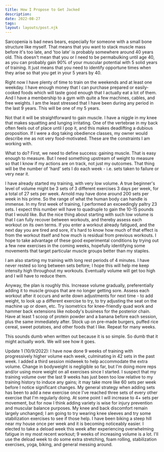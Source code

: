 ```yaml
---
title: How I Propose to Get Jacked
description:
date: 2022-08-27
tags:
layout: layouts/post.njk
---
```


Sarcopenia is bad news bears, especially for someone with a small bone structure like myself. That means that you want to stack muscle mass before it's too late, and 'too late' is probably somewhere around 40 years old. This doesn't mean that you or I need to be permabulking until age 40, as you can probably gain 90% of your muscular potential with 5 solid years of training. It just means that you need to identify opportune times when they arise so that you get in your 5 years by 40.  

Right now I have plenty of time to train on the weekends and at least one weekday. I have enough money that I can purchase prepared or easily-cooked foods which will taste good enough that I actually eat a lot of them. And I have a membership to a gym with quite a few machines, cables, and free weights. I am the least stressed that I have been during any period in the last 9 years. This will be one of my 5 years. 

Not that it will be straightforward to gain muscle. I have a niggle in my knee that makes squatting and lunging irritating. One of the vertebrae in my back often feels out of place until I pop it, and this makes deadlifting a dubious proposition. If I were a dog taking obedience classes, my owner would describe me as not very food-motivated. These are the constraints I am working with. 

What to do? First, we need to define success: gaining muscle. That is easy enough to measure. But I need something upstream of weight to measure so that I know if my actions are on track, not just my outcomes. That thing will be the number of 'hard' sets I do each week - i.e. sets taken to failure or very near it. 

I have already started my training, with very low volume. A true beginner's level of volume might be 3 sets of 3 different exercises 3 days per week, for a total of 27 sets per week. Arnold may have done around 200 sets per week in his prime. So the range of what the human body can handle is immense. In my first week of training, I performed an exceedingly paltry 23 sets. I expect this number will have to quadruple to gain the 10-15 pounds that I would like. But the nice thing about starting with such low volume is that I can fully recover between workouts, and thereby assess each workout on its own terms. If you enter a workout already fatigued, and the next day you are tired and sore, it's hard to know how much of that effect is from the workout itself and how much is residual from previous workouts. I hope to take advantage of these good experimental conditions by trying out a few new exercises in the coming weeks, hopefully identifying some movements that target particular muscle groups better than my staples. 

I am also starting my training with long rest periods of 4 minutes. I have never rested so long between sets before; I hope this will help me keep intensity high throughout my workouts. Eventually volume will get too high and I will have to reduce them. 

Anyway, the plan is roughly this. Increase volume gradually, preferentially adding it to muscle groups that are no longer getting sore. Assess each workout after it occurs and write down adjustments for next time - to add weight, to look up a different exercise to try, to try adjusting the seat on the machine up or down, etc. Try isometrics for knee-friendly quad work and hammer back extensions like nobody's business for the posterior chain. Have at least 1 scoop of protein powder and a banana before each session, plus the same immediately after. Stock up on pre-made burgers, puffed rice cereal, sweet potatoes, and other foods that I like.  Repeat for many weeks. 

This sounds dumb when written out because it is so simple. So dumb that it might actually work. We will see how it goes. 

Update 1 (10/9/2022): I have now done 9 weeks of training with progressively higher volume each week, culminating in 42 sets in the past week. I added a third session midweek to help accommodate the extra volume. Change in bodyweight is negligible so far, but I'm doing more reps and/or using more weight on all exercises since I started. I suspect that my training volume over the last 9 weeks has just been too low relative to my training history to induce any gains; it may take more like 60 sets per week before I notice significant changes. My general strategy when adding sets has been to add a new exercise once I've reached three sets of every other exercise that I'm regularly doing. At some point I will increase to 4+ sets per movement, but for now I think adding variety is wise for injury prevention and muscular balance purposes. My knee and back discomfort remain largely unchanged; I am going to try wearing knee sleeves and try some stabilization exercises to see if those help. I have been biking a steep hill near my house once per week and it is becoming noticeably easier. I elected to take a deload week this week after experiencing overwhelming fatigue in my most recent workout; 9 weeks of increasing volume is a lot. I'll use the deload week to do some extra stretching, foam rolling, stabilization exercises, yoga, biking, and general messing around.
